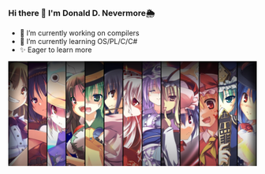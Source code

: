 ### Hi there 👋 I'm Donald D. Nevermore🌦️

- 🔭 I’m currently working on compilers
- 🌱 I’m currently learning OS/PL/C/C#
- ✨ Eager to learn more

![touhou](./touhou.jpg)

<!--
**DongchengWang/DongchengWang** is a ✨ _special_ ✨ repository because its `README.md` (this file) appears on your GitHub profile.

Here are some ideas to get you started:

- 👯 I’m looking to collaborate on ...
- 🤔 I’m looking for help with ...
- 💬 Ask me about ...
- 📫 How to reach me: ...
- 😄 Pronouns: ...
- ⚡ Fun fact: ...
-->
